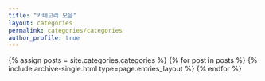 ```yaml
---
title: "카테고리 모음"
layout: categories
permalink: categories/categories
author_profile: true
---
```


{% assign posts = site.categories.categories %}
{% for post in posts %} {% include archive-single.html type=page.entries_layout %} {% endfor %}


